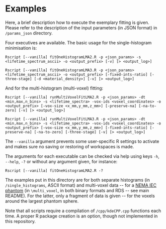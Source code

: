 # Examples

Here, a brief description how to execute the exemplary fitting is given. Please refer to the description of the input parameters (in JSON format) in ```/params_json``` directory.

Four executives are available. The basic usage for the single-histogram minimisation is:

```Rscript [--vanilla] fitOneHistogramLMA2.R -p <json_params> -s <lifetime_spectrum_ascii> -o <output_prefix> [-v] [> <output_log>]```

```Rscript [--vanilla] fitOneHistogramLMA3.R -p <json_params> <lifetime_spectrum_ascii> -o <output_prefix> [-fixed-ints-ratio] [-three-stage] [-d <material_density>] [-v] [> <output_log>]```

And for the multi-histogram (multi-voxel) fitting:

```Rscript [--vanilla] runMultiVoxelFitLMA2.R -p <json_params> -dt <min,max,n_bins> -s <lifetime_spectra> -vox-ids <voxel_coordinates> -o <output_prefix> [-vox-size <x_mm,y_mm,z_mm>] [-preserve-na] [-na-to-zero] [-v] [> <output_log>]```

```Rscript [--vanilla] runMultiVoxelFitLMA3.R -p <json_params> -dt <min,max,n_bins> -s <lifetime_spectra> -vox-ids <voxel_coordinates> -o <output_prefix> [-vox-size <x_mm,y_mm,z_mm>] [-fixed-ints-ratio] [-preserve-na] [-na-to-zero] [-three-stage] [-v] [> <output_log>]```

The ```--vanilla``` argument prevents some user-specific R settings to activate and makes sure no saving or restoring of workspaces is made.

The arguments for each executable can be checked via help using keys ```-h```, ```--help```, ```-?``` or without any argument given, for instance: 

```Rscript [--vanilla] fitOneHistogramLMA2.R -?```

The examples put in this directory are for both separate histograms (in ```/single_histograms```, ASCII format) and multi-voxel data -- for a [NEMA IEC phantom](https://www.spect.com/our-products/nema-iec-pet-body-phantom) (in ```\multi_voxel```, in both binary formats and RDS -- see main README). For the latter, only a fragment of data is given -- for the voxels around the largest phantom sphere.

Note that all scripts require a compilation of ```/cpp/kdeCPP.cpp``` functions each time. A proper R package creation is an option, though not implemented in this repository.
